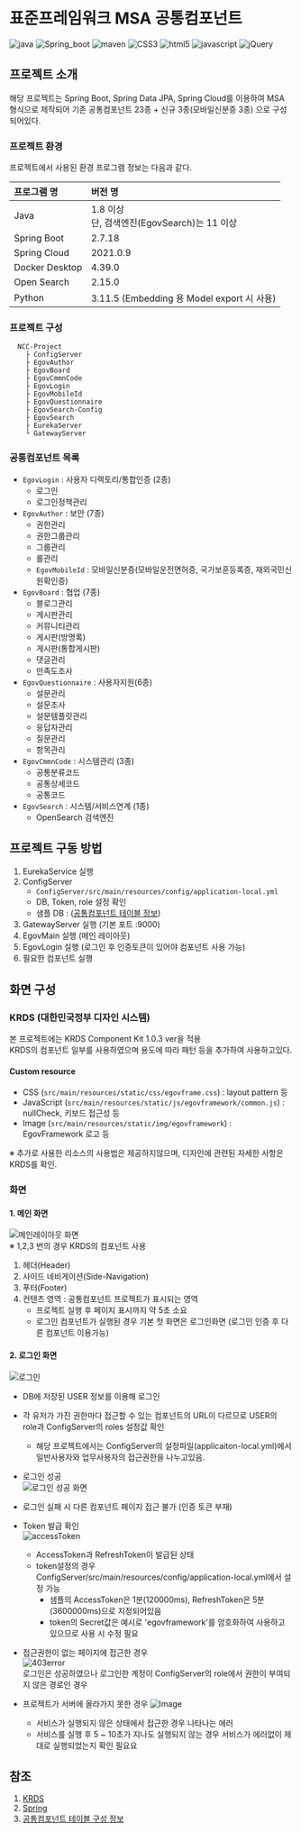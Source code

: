 # 표준프레임워크 MSA 공통컴포넌트
![java](https://img.shields.io/badge/java-007396?style=for-the-badge&logo=JAVA&logoColor=white)
![Spring_boot](https://img.shields.io/badge/Spring_Boot-F2F4F9?style=for-the-badge&logo=spring-boot)
![maven](https://img.shields.io/badge/Maven-C71A36?style=for-the-badge&logo=apache-maven&logoColor=white)
![CSS3](https://img.shields.io/badge/CSS3-1572B6?style=for-the-badge&logo=css3&logoColor=white)
![html5](https://img.shields.io/badge/HTML5-E34F26?style=for-the-badge&logo=html5&logoColor=white)
![javascript](https://img.shields.io/badge/javascript-F7DF1E?style=for-the-badge&logo=javascript&logoColor=black)
![jQuery](https://img.shields.io/badge/jquery-%230769AD.svg?style=for-the-badge&logo=jquery&logoColor=white)

## 프로젝트 소개

해당 프로젝트는 Spring Boot, Spring Data JPA, Spring Cloud를 이용하여 MSA 형식으로 제작되어 기존 공통컴포넌트 23종 + 신규 3종(모바일신분증 3종) 으로 구성되어있다.

### 프로젝트 환경

프로젝트에서 사용된 환경 프로그램 정보는 다음과 같다.

| 프로그램 명 | 버전 명                                  |
| :----- |:--------------------------------------|
| Java   | 1.8 이상 <br> 단, 검색엔진(EgovSearch)는 11 이상 |
| Spring Boot | 2.7.18                                |
| Spring Cloud | 2021.0.9                              |
| Docker Desktop | 4.39.0 |
| Open Search | 2.15.0 |
| Python | 3.11.5 (Embedding 용 Model export 시 사용) |

### 프로젝트 구성

```
  NCC-Project
    ├ ConfigServer
    ├ EgovAuthor
    ├ EgovBoard
    ├ EgovCmmnCode
    ├ EgovLogin
    ├ EgovMobileId
    ├ EgovQuestionnaire
    ├ EgovSearch-Config
    ├ EgovSearch
    ├ EurekaServer
    └ GatewayServer
```

### 공통컴포넌트 목록

- `EgovLogin` : 사용자 디렉토리/통합인증 (2종)
  - 로그인
  - 로그인정책관리
- `EgovAuthor` : 보안 (7종)
  - 권한관리
  - 권한그룹관리
  - 그룹관리
  - 롤관리
  - `EgovMobileId` : 모바일신분증(모바일운전면허증, 국가보훈등록증, 재외국민신원확인증)
- `EgovBoard` : 협업 (7종)
  - 블로그관리
  - 게시판관리
  - 커뮤니티관리
  - 게시판(방명록)
  - 게시판(통합게시판)
  - 댓글관리
  - 만족도조사
- `EgovQuestionnaire` : 사용자지원(6종)
  - 설문관리
  - 설문조사
  - 설문템플릿관리
  - 응답자관리
  - 질문관리
  - 항목관리
- `EgovCmmnCode` : 시스템관리 (3종)
  - 공통분류코드
  - 공통상세코드
  - 공통코드
- `EgovSearch` : 시스템/서비스연계 (1종)
  - OpenSearch 검색엔진
 
## 프로젝트 구동 방법
1. EurekaService 실행
2. ConfigServer
   - `ConfigServer/src/main/resources/config/application-local.yml`
   - DB, Token, role 설정 확인
   - 샘플 DB : ([공통컴포넌트 테이블 정보](https://www.egovframe.go.kr/wiki/doku.php?id=egovframework:com:v4.1:init_table#:~:text=%EC%9A%B4%EC%A0%84%EB%A9%B4%ED%97%88%EC%A6%9D%20SP%20%EA%B1%B0%EB%9E%98%EC%A0%95%EB%B3%B4-,%ED%85%8C%EC%9D%B4%EB%B8%94/%EC%B4%88%EA%B8%B0%EB%8D%B0%EC%9D%B4%ED%84%B0%20%EC%83%9D%EC%84%B1%20%EC%8A%A4%ED%81%AC%EB%A6%BD%ED%8A%B8,-%EA%B3%B5%ED%86%B5%EC%BB%B4%ED%8F%AC%EB%84%8C%ED%8A%B8%EB%8A%94%20%EB%B0%B0%ED%8F%AC%ED%8C%8C%EC%9D%BC%EC%9D%84%20%ED%86%B5%ED%95%B4))
3. GatewayServer 실행 (기본 포트 :9000)
4. EgovMain 실행 (메인 레이아웃)
5. EgovLogin 실행 (로그인 후 인증토큰이 있어야 컴포넌트 사용 가능)
6. 필요한 컴포넌트 실행

## 화면 구성

### KRDS (대한민국정부 디자인 시스템)

본 프로젝트에는 KRDS Component Kit 1.0.3 ver을 적용  
KRDS의 컴포넌트 일부를 사용하였으며 용도에 따라 패턴 등을 추가하여 사용하고있다.

#### Custom resource

- CSS (`src/main/resources/static/css/egovframe.css`) : layout pattern 등
- JavaScript (`src/main/resources/static/js/egovframework/common.js`) : nullCheck, 키보드 접근성 등
- Image (`src/main/resources/static/img/egovframework`) : EgovFramework 로고 등

※ 추가로 사용한 리소스의 사용법은 제공하지않으며, 디자인에 관련된 자세한 사항은 KRDS를 확인.

### 화면

#### 1. 메인 화면

![메인레이아웃 화면](https://github.com/user-attachments/assets/92397fdd-f3d3-4051-bce3-72b0521d34cb)    
※ 1,2,3 번의 경우 KRDS의 컴포넌트 사용

1. 헤더(Header)
2. 사이드 네비게이션(Side-Navigation)
3. 푸터(Footer)
4. 컨텐츠 영역 : 공통컴포넌트 프로젝트가 표시되는 영역
   - 프로젝트 실행 후 페이지 표시까지 약 5초 소요
   - 로그인 컴포넌트가 실행된 경우 기본 첫 화면은 로그인화면 (로그인 인증 후 다른 컴포넌트 이용가능)  


#### 2. 로그인 화면

![로그인](https://github.com/user-attachments/assets/54508fe5-765d-40a3-b069-ed50d0adb0fc)
- DB에 저장된 USER 정보를 이용해 로그인
- 각 유저가 가진 권한마다 접근할 수 있는 컴포넌트의 URL이 다르므로 USER의 role과 ConfigServer의 roles 설정값 확인
  - 해당 프로젝트에서는 ConfigServer의 설정파일(applicaiton-local.yml)에서 일반사용자와 업무사용자의 접근권한을 나누고있음.

- 로그인 성공   
![로그인 성공 화면](https://github.com/user-attachments/assets/a5069303-7dc3-48e2-a222-1ba24e6f006c)

- 로그인 실패 시 다른 컴포넌트 페이지 접근 불가 (인증 토큰 부재)

- Token 발급 확인   
![accessToken](https://github.com/user-attachments/assets/bb033acc-26e1-4f42-9c2f-78679fc23021)
  - AccessToken과 RefreshToken이 발급된 상태   
  - token설정의 경우 ConfigServer/src/main/resources/config/application-local.yml에서 설정 가능   
    - 샘플의 AccessToken은 1분(120000ms), RefreshToken은 5분(3600000ms)으로 지정되어있음
    - token의 Secret값은 예시로 'egovframework'를 암호화하여 사용하고 있으므로 사용 시 수정 필요

- 접근권한이 없는 페이지에 접근한 경우   
![403error](https://github.com/user-attachments/assets/d6b096fd-b6f6-48ef-8163-efa03be428ee)   
로그인은 성공하였으나 로그인한 계정이 ConfigServer의 role에서 권한이 부여되지 않은 경로인 경우

- 프로젝트가 서버에 올라가지 못한 경우
![Image](https://github.com/user-attachments/assets/303da487-18d2-4cda-a929-8279c06ad978)
  - 서비스가 실행되지 않은 상태에서 접근한 경우 나타나는 에러
  - 서비스를 실행 후 5 ~ 10초가 지나도 실행되지 않는 경우 서비스가 에러없이 제대로 실행되었는지 확인 필요요

## 참조

1. [KRDS](https://www.krds.go.kr/)
2. [Spring](https://spring.io/)
3. [공통컴포넌트 테이블 구성 정보](https://www.egovframe.go.kr/wiki/doku.php?id=egovframework:com:v4.1:init_table)
